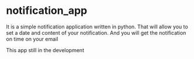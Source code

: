 # notification_app
It is a simple notification application written in python. That will allow you to set a date and content of your notification. And you will get the notification on time on your email

This app still in the development
